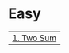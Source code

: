 # Easy

<table>
    <tr>
        <td><a href="0001. Two Sum.md">1. Two Sum</a></td>
    </tr>
    <tr>
    </tr>
</table>

